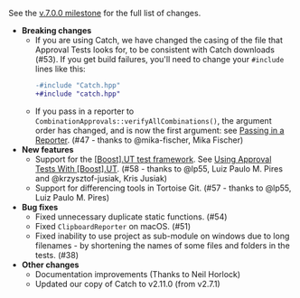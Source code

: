 See the [v.7.0.0 milestone](https://github.com/approvals/ApprovalTests.cpp/milestone/2?closed=1) for the full list of changes.

* **Breaking changes**
    * If you are using Catch, we have changed the casing of the file that Approval Tests looks for, to be consistent with Catch downloads (#53). If you get build failures, you'll need to change your `#include` lines like this:
        ```diff
        -#include "Catch.hpp"
        +#include "catch.hpp"
        ```
    * If you pass in a reporter to `CombinationApprovals::verifyAllCombinations()`, the argument order has changed, and is now the first argument: see [Passing in a Reporter](/doc/TestingCombinations.md#passing-in-a-reporter). (#47 - thanks to @mika-fischer, Mika Fischer)
* **New features**
    * Support for the [\[Boost\].UT test framework](https://github.com/boost-experimental/ut). See [Using Approval Tests With \[Boost\].UT](/doc/UsingUT.md#top). (#58 - thanks to @lp55, Luiz Paulo M. Pires and @krzysztof-jusiak, Kris Jusiak)
    * Support for differencing tools in Tortoise Git. (#57 - thanks to @lp55, Luiz Paulo M. Pires)
* **Bug fixes**
    * Fixed unnecessary duplicate static functions. (#54)
    * Fixed `ClipboardReporter` on macOS. (#51)
    * Fixed inability to use project as sub-module on windows due to long filenames - by shortening the names of some files and folders in the tests. (#38)
* **Other changes**
    * Documentation improvements (Thanks to Neil Horlock)
    * Updated our copy of Catch to v2.11.0 (from v2.7.1)
